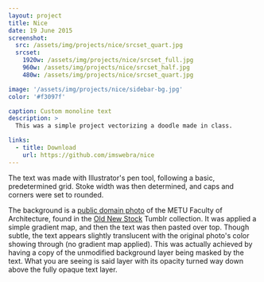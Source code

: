 ```yaml
---
layout: project
title: Nice
date: 19 June 2015
screenshot:
  src: /assets/img/projects/nice/srcset_quart.jpg
  srcset:
    1920w: /assets/img/projects/nice/srcset_full.jpg
    960w: /assets/img/projects/nice/srcset_half.jpg
    480w: /assets/img/projects/nice/srcset_quart.jpg

image: '/assets/img/projects/nice/sidebar-bg.jpg'
color: '#f3097f'

caption: Custom monoline text
description: >
  This was a simple project vectorizing a doodle made in class.

links:
  - title: Download
    url: https://github.com/imswebra/nice
---
```


The text was made with Illustrator's pen tool, following a basic, predetermined grid. Stoke width was then determined, and caps and corners were set to rounded.

The background is a [public domain photo](https://www.flickr.com/photos/saltonline/14663175778/) of the METU Faculty of Architecture, found in the [Old New Stock](http://nos.twnsnd.co/) Tumblr collection. It was applied a simple gradient map, and then the text was then pasted over top. Though subtle, the text appears slightly translucent with the original photo's color showing through (no gradient map applied). This was actually achieved by having a copy of the unmodified background layer being masked by the text. What you are seeing is said layer with its opacity turned way down above the fully opaque text layer.
